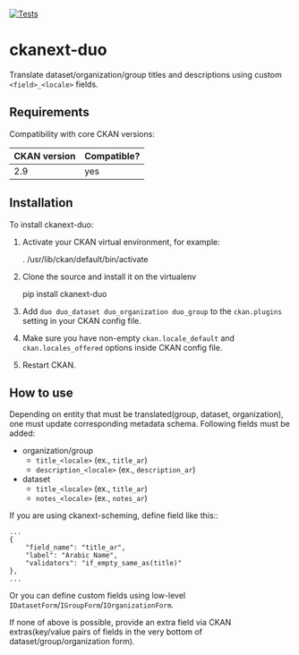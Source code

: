 [![Tests](https://github.com//ckanext-duo/workflows/Tests/badge.svg?branch=main)](https://github.com//ckanext-duo/actions)

# ckanext-duo

Translate dataset/organization/group titles and descriptions using custom `<field>_<locale>` fields.


## Requirements

Compatibility with core CKAN versions:

| CKAN version | Compatible? |
|--------------|-------------|
| 2.9          | yes         |

## Installation

To install ckanext-duo:

1. Activate your CKAN virtual environment, for example:

     . /usr/lib/ckan/default/bin/activate

1. Clone the source and install it on the virtualenv

    pip install ckanext-duo


1. Add `duo duo_dataset duo_organization duo_group` to the `ckan.plugins`
   setting in your CKAN config file.

1. Make sure you have non-empty `ckan.locale_default` and
   `ckan.locales_offered` options inside CKAN config file.

1. Restart CKAN.


## How to use

Depending on entity that must be translated(group, dataset, organization), one
must update corresponding metadata schema. Following fields must be added:

- organization/group
  - `title_<locale>` (ex., `title_ar`)
  - `description_<locale>` (ex., `description_ar`)
- dataset
  - `title_<locale>` (ex., `title_ar`)
  - `notes_<locale>` (ex., `notes_ar`)

If you are using ckanext-scheming, define field like this::

	...
	{
        "field_name": "title_ar",
        "label": "Arabic Name",
        "validators": "if_empty_same_as(title)"
	},
	...

Or you can define custom fields using low-level `IDatasetForm`/`IGroupForm`/`IOrganizationForm`.

If none of above is possible, provide an extra field via CKAN extras(key/value
pairs of fields in the very bottom of dataset/group/organization form).

